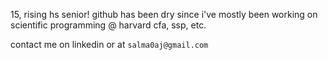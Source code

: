 15, rising hs senior! github has been dry since i've mostly been working on scientific programming @ harvard cfa, ssp, etc.

contact me on linkedin or at `salma0aj@gmail.com`
